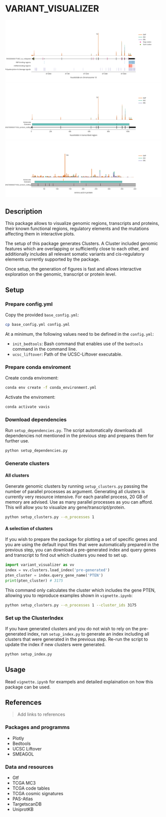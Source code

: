 # VARIANT_VISUALIZER

![PTEN genomic region, cis-regulatory elements and somatic variants](example_figures/example_pten_gene.png)
![PTEN transcript with annotations from UniprotKB](example_figures/example_pten_transcript.png)
![PTEN protein with annotations from UniprotKB](example_figures/example_pten_protein.png)

## Description

This package allows to visualize genomic regions, transcripts and proteins, their known functional regions, regulatory elements and the mutations affecting them in interactive plots.

The setup of this package generates Clusters. A Cluster included genomic features which are overlapping or sufficiently close to each other, and additionally includes all relevant somatic variants and cis-regulatory elements currently supported by the package.

Once setup, the generation of figures is fast and allows interactive exploration on the genomic, transcript or protein level.  

## Setup

### Prepare config.yml

Copy the provided `base_config.yml`:
```bash
cp base_config.yml config.yml
```

At a minimum, the following values need to be defined in the `config.yml`:
- `init_bedtools`: Bash command that enables use of the `bedtools` command in the command line.
- `ucsc_liftover`: Path of the UCSC-Liftover executable.

### Prepare conda enviroment

Create conda enviroment:
```bash
conda env create -f conda_environment.yml
```
Activate the enviroment:
```bash
conda activate vavis
```

### Download dependencies

Run `setup_dependencies.py`. The script automatically downloads all dependencies not mentioned in the previous step and prepares them for further use.

```bash
python setup_dependencies.py
```

### Generate clusters

#### All clusters

Generate genomic clusters by running `setup_clusters.py` passing the number of parallel processes as argument.
Generating all clusters is currently very resource intensive. For each parallel process, 20 GB of memory are advised. Use as many parallel processes as you can afford. This will allow you to visualize any gene/transcript/protein.

```bash
python setup_clusters.py --n_processes 1
```

#### A selection of clusters

If you wish to prepare the package for plotting a set of specific genes and you are using the default input files that were automatically prepared in the previous step, you can download a pre-generated index and query genes and transcript to find out which clusters you need to set up.

```python
import variant_visualizer as vv
index = vv.clusters.load_index('pre-generated')
pten_cluster = index.query_gene_name('PTEN')
print(pten_cluster) # 3175
```

This command only calculates the cluster which includes the gene PTEN, allowing you to reproduce examples shown in `vignette.ipynb`:

```bash
python setup_clusters.py --n_processes 1 --cluster_ids 3175
```

### Set up the ClusterIndex

If you have generated clusters and you do not wish to rely on the pre-generated index, run `setup_index.py` to generate an index including all clusters that were generated in the previous step. Re-run the script to update the index if new clusters were generated.

```bash
python setup_index.py
```

## Usage

Read `vignette.ipynb` for exampels and detailed explaination on how this package can be used. 

## References

> Add links to references

### Packages and programms

- Plotly
- Bedtools
- UCSC Liftover
- SMEAGOL

### Data and resources

- Gtf 
- TCGA MC3
- TCGA code tables
- TCGA cosmic signatures
- PAS-Atlas
- TargetscanDB
- UniprotKB